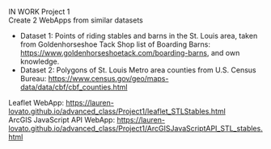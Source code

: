 IN WORK Project 1  
Create 2 WebApps from similar datasets  
  * Dataset 1: Points of riding stables and barns in the St. Louis area, taken from Goldenhorseshoe Tack Shop list of Boarding Barns: https://www.goldenhorseshoetack.com/boarding-barns, and own knowledge.
  * Dataset 2: Polygons of St. Louis Metro area counties from U.S. Census Bureau: https://www.census.gov/geo/maps-data/data/cbf/cbf_counties.html  

Leaflet WebApp: https://lauren-lovato.github.io/advanced_class/Project1/leaflet_STLStables.html  
ArcGIS JavaScript API WebApp: https://lauren-lovato.github.io/advanced_class/Project1/ArcGISJavaScriptAPI_STL_stables.html  
